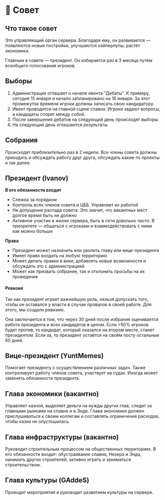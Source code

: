 # 👥 Совет

## Что такое совет

Это управляющий орган сервера. Благодаря ему, он развивается — появляются новые постройки, улучшаются хайперлупы, растёт экономика.

Главным в совете — президент. Он избирается раз в 3 месяца путём всеобщего голосования игроков.

## Выборы

1. Администрация оглашает о начале ивента "Дебаты". К примеру, сегодня 15 января и начало запланировано на 18 января. За этот промежуток времени игроки должны записать свою кандидатуру.
2. Ивент проводится на главной сцене спавна. Игроки задают вопросы, а кандидаты спорят между собой.
3. После завершения дебатов на следующий день происходят выборы.
4. На следующий день оглашаются результаты.

## Собрания

Происходят приблизительно раз в 2 недели. Все члены совета должны приходить и обсуждать работу друг друга, обсуждать какие-то проекты и так далее.

## Президент (Ivanov)

**В его обязанности входит**

* Слежка за порядком
* Контроль всях членов совета и ЦББ. Управляет их работой
* Не допущение распада совета. Это значит, что вакантных мест долгое время быть не должно
* Активное участие в жизни сервера, быть в сети довольно часто. В приоритете — общаться с игроками и взаимодействовать с ними как можно больше

**Права**

* Президент может назначить или уволить главу или вице-президента
* Имеет право входить на любую территорию
* Может делать правки в вики, добавлять новые возможности и обсуждать это с администрацией
* Может как призвать собрание, так и отклонить просьбы на их проведение

#### Ревизия

Так как президент играет важнейшую роль, нельзя допускать того, чтобы он оставался у власти в случае провалов в своей работе. Для этого, мы создали ревизию.

Она заключается в том, что через 30 дней после избрания оценивается работа президента и всех кандидатов в целом. Если >50% игроков будет против, то кандидат, который оказался на втором месте, станет президентом. Если за, то президент остаётся на своём посту остальные 60 дней.

## Вице-президент (YuntMemes)

Помогает президенту с осуществлением различных задач. Также контролирует работу членов совета, участвует на судах. Иногда может заменять обязанности президента.

## Глава экономики (вакантно)

Управляет казной, выделяет деньги на нужды других глав, следит за главными рынками на спавне и в Энде. Глава экономики должен прислушиваться к своим коллегам и составлять ограничения расходов, чтобы казна не опустошилась.

## Глава инфраструктуры (вакантно)

Руководит строительным процессом на общественных территориях. В его обязанности входит: обустраивание спавна, Незера и Энда, нанимать других строителей, активно играть и заниматься строительством.

## Глава культуры (GAddeS)

Проводит мероприятия и руководит развитием культуры на сервере.
